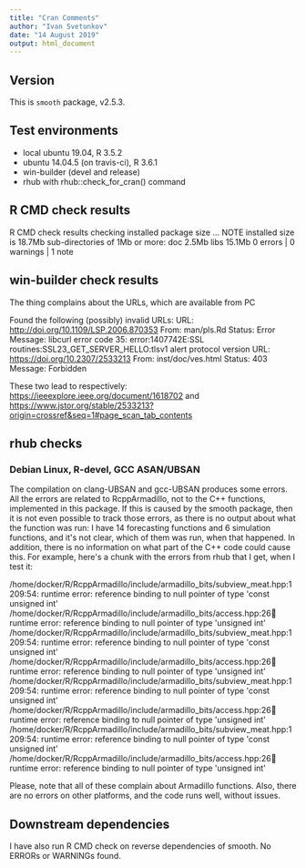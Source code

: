 ```yaml
---
title: "Cran Comments"
author: "Ivan Svetunkov"
date: "14 August 2019"
output: html_document
---
```

## Version
This is ``smooth`` package, v2.5.3.

## Test environments
* local ubuntu 19.04, R 3.5.2
* ubuntu 14.04.5 (on travis-ci), R 3.6.1
* win-builder (devel and release)
* rhub with rhub::check_for_cran() command

## R CMD check results
R CMD check results
checking installed package size ... NOTE
    installed size is 18.7Mb
    sub-directories of 1Mb or more:
      doc    2.5Mb
      libs  15.1Mb
0 errors | 0 warnings | 1 note

## win-builder check results
The thing complains about the URLs, which are available from PC

Found the following (possibly) invalid URLs:
  URL: http://doi.org/10.1109/LSP.2006.870353
    From: man/pls.Rd
    Status: Error
    Message: libcurl error code 35:
      	error:1407742E:SSL routines:SSL23_GET_SERVER_HELLO:tlsv1 alert protocol version
  URL: https://doi.org/10.2307/2533213
    From: inst/doc/ves.html
    Status: 403
    Message: Forbidden

These two lead to respectively:
https://ieeexplore.ieee.org/document/1618702
and
https://www.jstor.org/stable/2533213?origin=crossref&seq=1#page_scan_tab_contents

## rhub checks
### Debian Linux, R-devel, GCC ASAN/UBSAN
The compilation on clang-UBSAN and gcc-UBSAN produces some errors. All the errors are related to RcppArmadillo, not to the C++ functions, implemented in this package. If this is caused by the smooth package, then it is not even possible to track those errors, as there is no output about what the function was run: I have 14 forecasting functions and 6 simulation functions, and it's not clear, which of them was run, when that happened. In addition, there is no information on what part of the C++ code could cause this. For example, here's a chunk with the errors from rhub that I get, when I test it:

/home/docker/R/RcppArmadillo/include/armadillo_bits/subview_meat.hpp:1209:54: runtime error: reference binding to null pointer of type 'const unsigned int'
/home/docker/R/RcppArmadillo/include/armadillo_bits/access.hpp:26:100: runtime error: reference binding to null pointer of type 'unsigned int'
/home/docker/R/RcppArmadillo/include/armadillo_bits/subview_meat.hpp:1209:54: runtime error: reference binding to null pointer of type 'const unsigned int'
/home/docker/R/RcppArmadillo/include/armadillo_bits/access.hpp:26:100: runtime error: reference binding to null pointer of type 'unsigned int'
/home/docker/R/RcppArmadillo/include/armadillo_bits/subview_meat.hpp:1209:54: runtime error: reference binding to null pointer of type 'const unsigned int'
/home/docker/R/RcppArmadillo/include/armadillo_bits/access.hpp:26:100: runtime error: reference binding to null pointer of type 'unsigned int'
/home/docker/R/RcppArmadillo/include/armadillo_bits/subview_meat.hpp:1209:54: runtime error: reference binding to null pointer of type 'const unsigned int'
/home/docker/R/RcppArmadillo/include/armadillo_bits/access.hpp:26:100: runtime error: reference binding to null pointer of type 'unsigned int'

Please, note that all of these complain about Armadillo functions. Also, there are no errors on other platforms, and the code runs well, without issues.


## Downstream dependencies
I have also run R CMD check on reverse dependencies of smooth.
No ERRORs or WARNINGs found.
